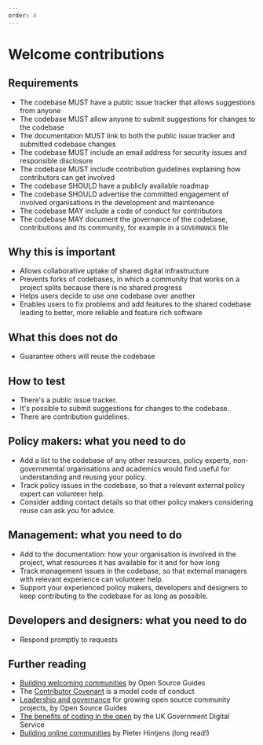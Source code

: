 ```yaml
---
order: 4
---
```


# Welcome contributions

## Requirements


* The codebase MUST have a public issue tracker that allows suggestions from anyone
* The codebase MUST allow anyone to submit suggestions for changes to the codebase
* The documentation MUST link to both the public issue tracker and submitted codebase changes
* The codebase MUST include an email address for security issues and responsible disclosure
* The codebase MUST include contribution guidelines explaining how contributors can get involved
* The codebase SHOULD have a publicly available roadmap
* The codebase SHOULD advertise the committed engagement of involved organisations in the development and maintenance
* The codebase MAY include a code of conduct for contributors
* The codebase MAY document the governance of the codebase, contributions and its community, for example in a `GOVERNANCE` file

## Why this is important

* Allows collaborative uptake of shared digital infrastructure
* Prevents forks of codebases, in which a community that works on a project splits because there is no shared progress
* Helps users decide to use one codebase over another
* Enables users to fix problems and add features to the shared codebase leading to better, more reliable and feature rich software

## What this does not do

* Guarantee others will reuse the codebase

## How to test

* There's a public issue tracker.
* It's possible to submit suggestions for changes to the codebase.
* There are contribution guidelines.

## Policy makers: what you need to do

* Add a list to the codebase of any other resources, policy experts, non-governmental organisations and academics would find useful for understanding and reusing your policy.
* Track policy issues in the codebase, so that a relevant external policy expert can volunteer help.
* Consider adding contact details so that other policy makers considering reuse can ask you for advice.

## Management: what you need to do

* Add to the documentation: how your organisation is involved in the project, what resources it has available for it and for how long
* Track management issues in the codebase, so that external managers with relevant experience can volunteer help.
* Support your experienced policy makers, developers and designers to keep contributing to the codebase for as long as possible.

## Developers and designers: what you need to do

* Respond promptly to requests

## Further reading

* [Building welcoming communities](https://opensource.guide/building-community/) by Open Source Guides
* The [Contributor Covenant](https://www.contributor-covenant.org/version/1/4/code-of-conduct) is a model code of conduct
* [Leadership and governance](https://opensource.guide/leadership-and-governance/) for growing open source community projects, by Open Source Guides
* [The benefits of coding in the open](https://gds.blog.gov.uk/2017/09/04/the-benefits-of-coding-in-the-open/) by the UK Government Digital Service
* [Building online communities](http://hintjens.com/blog:117) by Pieter Hintjens (long read!)
